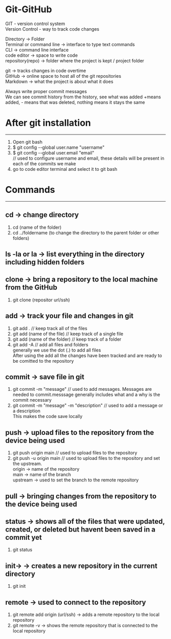 # Git-GitHub
GIT - version control system <br>
Version Control - way to track code changes

Directory -> Folder <br>
Terminal or command line -> interface to type text commands<br> 
CLI -> command line interface<br>
code editor -> space to write code<br>
repository(repo) -> folder where the project is kept / project folder

git -> tracks changes in code overtime <br>
GitHub -> online space to host all of the git repositories <br>
Markdown -> what the project is about what it does 

Always write proper commit messages <br>
We can see commit history from the history, see what was added +means added, - means that was deleted, nothing means it stays the same

# After git installation
------------------------
1. Open git bash
2. $ git config --global user.name "username" <br>
3. $ git config --global user.email "email" <br>
// used to configure username and email, these details will be present in each of the commits we make <br>
4. go to code editor terminal and select it to git bash

# Commands
--------
## cd -> change directory <br>
1. cd (name of the folder)
2. cd ../foldername (to change the directory to the parent folder or other folders)


## ls -la or la -> list everything in the directory including hidden folders


## clone -> bring a repository to the local machine from the GitHub <br>
1. git clone (repositor url/ssh)


## add -> track your file and changes in git <br>
1. git add . // keep track all of the files <br>
2. git add (name of the file) // keep track of a single file <br>
3. git add (name of the folder) // keep track of a folder <br>
4. git add -A // add all files and folders <br>
generally we use the dot (.) to add all files<br>
After using the add all the changes have been tracked and are ready to be comitted to the repository


## commit -> save file in git <br>
1. git commit -m "message" // used to add messages. Messages are needed to commit.messsage generally includes what and a why is the commit necessary<br>
2. git commit -m "message" -m "description" // used to add a message or a description <br>
This makes the code save locally


## push -> upload files to the repository from the device being used <br> 
1. git push origin main // used to upload files to the repository<br>
2. git push -u origin main // used to upload files to the repository and set the upstream. <br>
origin -> name of the repository<br>
main -> name of the branch <br>
upstream -> used to set the branch to the remote repository<br>


## pull -> bringing changes from the repository to the device being used <br>


## status -> shows all of the files that were updated, created, or deleted but havent been saved in a commit yet
1. git status 


## init-> -> creates a new repository in the current directory
1. git init 

## remote -> used to connect to the repository
1. git remote add origin (url/ssh) -> adds a remote repository to the local repository<br>
2. git remote -v -> shows the remote repository that is connected to the local repository <br> 